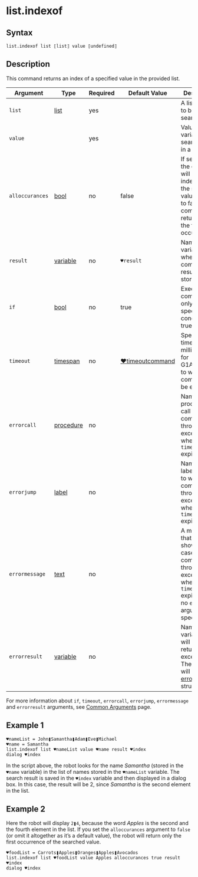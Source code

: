 # list.indexof

## Syntax

```G1ANT
list.indexof list ⟦list⟧ value ⟦undefined⟧
```

## Description

This command returns an index of a specified value in the provided list.

| Argument | Type | Required | Default Value | Description |
| -------- | ---- | -------- | ------------- | ----------- |
|`list`| [list](https://manual.g1ant.com/link/G1ANT.Language/G1ANT.Language/Structures/ListStructure.md) | yes | | A list variable to be searched |
|`value`|    | yes |  | Value or a variable to be searched for in a list |
|`alloccurances`| [bool](https://manual.g1ant.com/link/G1ANT.Language/G1ANT.Language/Structures/BooleanStructure.md) | no | false | If set to `true`, the command will return all indexes of the specified value; if set to false, the command will return only the first occurrence |
| `result`       | [variable](https://manual.g1ant.com/link/G1ANT.Language/G1ANT.Language/Structures/VariableStructure.md) | no       | `♥result`                                                   | Name of a variable where the command's result will be stored |
| `if`           | [bool](https://manual.g1ant.com/link/G1ANT.Language/G1ANT.Language/Structures/BooleanStructure.md) | no       | true                                                        | Executes the command only if a specified condition is true   |
| `timeout`      | [timespan](https://manual.g1ant.com/link/G1ANT.Language/G1ANT.Language/Structures/TimeSpanStructure.md) | no       | [♥timeoutcommand](https://manual.g1ant.com/link/G1ANT.Language/G1ANT.Addon.Core/Variables/TimeoutCommandVariable.md) | Specifies time in milliseconds for G1ANT.Robot to wait for the command to be executed |
| `errorcall`    | [procedure](https://manual.g1ant.com/link/G1ANT.Language/G1ANT.Language/Structures/ProcedureStructure.md) | no       |                                                             | Name of a procedure to call when the command throws an exception or when a given `timeout` expires |
| `errorjump`    | [label](https://manual.g1ant.com/link/G1ANT.Language/G1ANT.Language/Structures/LabelStructure.md) | no       |                                                             | Name of the label to jump to when the command throws an exception or when a given `timeout` expires |
| `errormessage` | [text](https://manual.g1ant.com/link/G1ANT.Language/G1ANT.Language/Structures/TextStructure.md) | no       |                                                             | A message that will be shown in case the command throws an exception or when a given `timeout` expires, and no `errorjump` argument is specified |
| `errorresult`  | [variable](https://manual.g1ant.com/link/G1ANT.Language/G1ANT.Language/Structures/VariableStructure.md) | no       |                                                             | Name of a variable that will store the returned exception. The variable will be of [error](https://manual.g1ant.com/link/G1ANT.Language/G1ANT.Language/Structures/ErrorStructure.md) structure  |

For more information about `if`, `timeout`, `errorcall`, `errorjump`, `errormessage` and `errorresult` arguments, see [Common Arguments](https://manual.g1ant.com/link/G1ANT.Manual/appendices/common-arguments.md) page.

## Example 1

```G1ANT
♥nameList = John❚Samantha❚Adam❚Eve❚Michael
♥name = Samantha
list.indexof list ♥nameList value ♥name result ♥index
dialog ♥index
```

In the script above, the robot looks for the name *Samantha* (stored in the `♥name` variable) in the list of names stored in the `♥nameList` variable. The search result is saved in the `♥index` variable and then displayed in a dialog box. In this case, the result will be 2, since *Samantha* is the second element in the list.

## Example 2

Here the robot will display `2❚4`, because the word *Apples* is the second and the fourth element in the list. If you set the `alloccurances` argument to `false` (or omit it altogether as it’s a default value), the robot will return only the first occurrence of the searched value.

```G1ANT
♥foodList = Carrots❚Apples❚Oranges❚Apples❚Avocados
list.indexof list ♥foodList value Apples alloccurances true result ♥index
dialog ♥index
```


